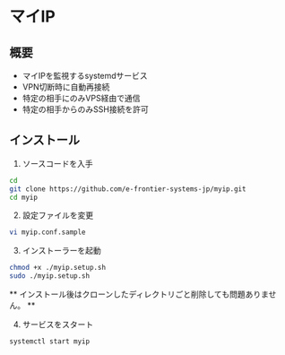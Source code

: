 # マイIP

## 概要

- マイIPを監視するsystemdサービス
- VPN切断時に自動再接続
- 特定の相手にのみVPS経由で通信
- 特定の相手からのみSSH接続を許可


## インストール

1. ソースコードを入手

```bash
cd
git clone https://github.com/e-frontier-systems-jp/myip.git
cd myip
```

2. 設定ファイルを変更

```bash
vi myip.conf.sample
```

3. インストーラーを起動

```bash
chmod +x ./myip.setup.sh
sudo ./myip.setup.sh
```

** インストール後はクローンしたディレクトリごと削除しても問題ありません。 **

4. サービスをスタート

```bash
systemctl start myip
```

